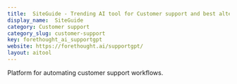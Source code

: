 ```yaml
---
title:  SiteGuide - Trending AI tool for Customer support and best alternatives
display_name:  SiteGuide
category: Customer support
category_slug: customer-support
key: forethought_ai_supportgpt
website: https://forethought.ai/supportgpt/
layout: aitool
---
```


Platform for automating customer support workflows.
